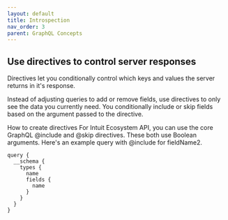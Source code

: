 ```yaml
---
layout: default
title: Introspection
nav_order: 3
parent: GraphQL Concepts
---
```


## Use directives to control server responses 

Directives let you conditionally control which keys and values the server returns in it's response. 

Instead of adjusting queries to add or remove fields, use directives to only see the data you currently need. You conditionally include or skip fields based on the argument passed to the directive.    


How to create directives 
For Intuit Ecosystem API, you can use the core GraphQL @include and @skip directives. These both use Boolean arguments. 
Here's an example query with @include for fieldName2.

```
query {
  __schema {
    types {
      name
      fields {
        name
      }
    }
  }
}
```
